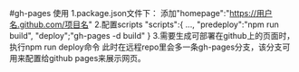 #gh-pages 使用
    1.package.json文件下：
        添加"homepage":"https://用户名.github.com/项目名"
    2.配置scripts
        "scripts":{
            ...,
            "predeploy":"npm run build",
            "deploy";"gh-pages -d build"
        }
    3.需要生成可部署在github上的页面时，执行npm run deploy命令
      此时在远程repo里会多一条gh-pages分支，该分支可用来配置给github pages来展示网页。